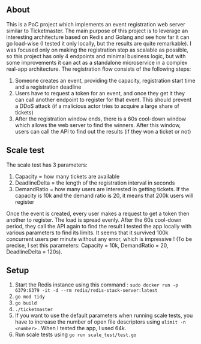 ## About
This is a PoC project which implements an event registration web server similar to Ticketmaster. The main purpose of this project is to leverage an interesting architecture based on Redis and Golang and see how far it can go load-wise (I tested it only locally, but the results are quite remarkable). I was focused only on making the registration step as scalable as possible, so this project has only 4 endpoints and minimal business logic, but with some improvements it can act as a standalone microservice in a complex real-app architecture.
The registration flow consists of the following steps:
1. Someone creates an event, providing the capacity, registration start time and a registration deadline
2. Users have to request a token for an event, and once they get it they can call another endpoint to register for that event. This should prevent a DDoS attack (if a malicious actor tries to acquire a large share of tickets)
3. After the registration window ends, there is a 60s cool-down window which allows the web server to find the winners. After this window, users can call the API to find out the results (if they won a ticket or not)

## Scale test
The scale test has 3 parameters:
1. Capacity = how many tickets are available
2. DeadlineDelta = the length of the registration interval in seconds
3. DemandRatio = how many users are interested in getting tickets. If the capacity is 10k and the demand ratio is 20, it means that 200k users will register

Once the event is created, every user makes a request to get a token then another to register. The load is spread evenly. After the 60s cool-down period, they call the API again to find the result
I tested the app locally with various parameters to find its limits. It seems that it survived 100k concurrent users per minute without any error, which is impressive ! (To be precise, I set this parameters: Capacity = 10k, DemandRatio = 20, DeadlineDelta = 120s).

## Setup

1. Start the Redis instance using this command : `sudo docker run -p 6379:6379 -it -d --rm redis/redis-stack-server:latest`
2. `go mod tidy`
3. `go build`
4. `./ticketmaster`
5. If you want to use the default parameters when running scale tests, you have to increase the number of open file descriptors using `ulimit -n <number>` . When I tested the app, I used 64k.
6. Run scale tests using `go run scale_test/test.go`
